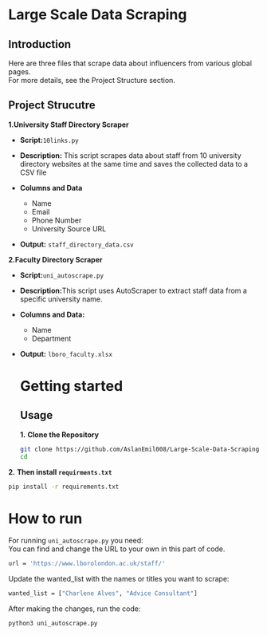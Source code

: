 # Large Scale Data Scraping

## Introduction
Here are three files that scrape data about influencers from various global pages.<br>
For more details, see the Project Structure section.

## Project Strucutre
<b>1.University Staff Directory Scraper</b>

- <b>Script:</b>`10links.py`
- <b>Description:</b> This script scrapes data about staff from 10 university directory websites at the same time and saves the collected data to a CSV file
- <b>Columns and Data</b>
  - Name
  - Email 
  - Phone Number 
  - University Source URL

- <b>Output:</b> `staff_directory_data.csv`

<b>2.Faculty Directory Scraper</b>
- <b>Script:</b>`uni_autoscrape.py`
- <b>Description:</b>This script uses AutoScraper to extract staff data from a specific university name. 
- <b>Columns and Data:</b>
  - Name
  - Department

- <b>Output:</b> `lboro_faculty.xlsx`


  # Getting started
  ## Usage
  **1.** <b>Clone the Repository</b>
  ```bash
  git clone https://github.com/AslanEmil008/Large-Scale-Data-Scraping.git
  cd
  ```
**2.** <b>Then install `requirments.txt`</b>
```bash
pip install -r requirements.txt
```

# How to run
For running `uni_autoscrape.py` you need: <br>
You can find and change the URL to your own in this part of code. 
```bash
url = 'https://www.lborolondon.ac.uk/staff/'
```
Update the wanted_list with the names or titles you want to scrape: 
```bash
wanted_list = ["Charlene Alves", "Advice Consultant"]
```
After making the changes, run the code:

```bash
python3 uni_autoscrape.py
```

  


